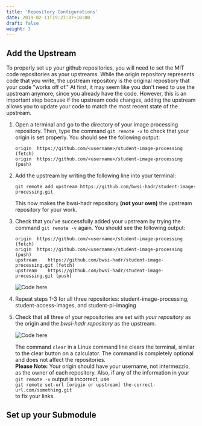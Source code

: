 ```yaml
---
title: 'Repository Configurations'
date: 2019-02-11T19:27:37+10:00
draft: false
weight: 3
---
```


## Add the Upstream

To properly set up your github repositories, you will need to set the MIT code repositories as your upstreams. While the origin repository represents code that you write, the upstream repository is the original repostiory that your code "works off of." At first, it may seem like you don't need to use the upstream anymore, since you already have the code. However, this is an important step because if the upstream code changes, adding the upstream allows you to update your code to match the most recent state of the upstream.

1. Open a terminal and go to the directory of your image processing repository. Then, type the command `git remote -v` to check that your origin is set properly. You should see the following output:
	```
	origin	https://github.com/<username>/student-image-processing (fetch)
	origin	https://github.com/<username>/student-image-processing (push)
	```

2. Add the upstream by writing the following line into your terminal:
	```
	git remote add upstream https://github.com/bwsi-hadr/student-image-processing.git
	```
	This now makes the bwsi-hadr repository **(not your own)** the upstream repository for your work.

3. Check that you've successfully added your upstream by trying the command `git remote -v` again. You should see the following output:
	```
	origin	https://github.com/<username>/student-image-processing (fetch)
	origin	https://github.com/<username>/student-image-processing (push)
	upstream	https://github.com/bwsi-hadr/student-image-processing.git (fetch)
	upstream	https://github.com/bwsi-hadr/student-image-processing.git (push)
	```

	![Code here](/JEFFRIS/git-remote-v-add-upstream.gif)

4. Repeat steps 1-3 for all three repositories: student-image-processing, student-access-images, and student-pi-imaging

5. Check that all three of your repositories are set with _your repository_ as the origin and the _bwsi-hadr repository_ as the upstream.

	![Code here](/JEFFRIS/git-remote-v-double-check.gif)

	The command `clear` in a Linux command line clears the terminal, similar to the clear button on a calculator. The command is completely optional and does not affect the repositories. <br />
	**Please Note:** Your origin should have your username, not intermezzio, as the owner of each repository. Also, if any of the information in your `git remote -v` output is incorrect, use <br />
	```git remote set-url [origin or upstream] the-correct-url.com/something.git``` <br />
	to fix your links.

## Set up your Submodule